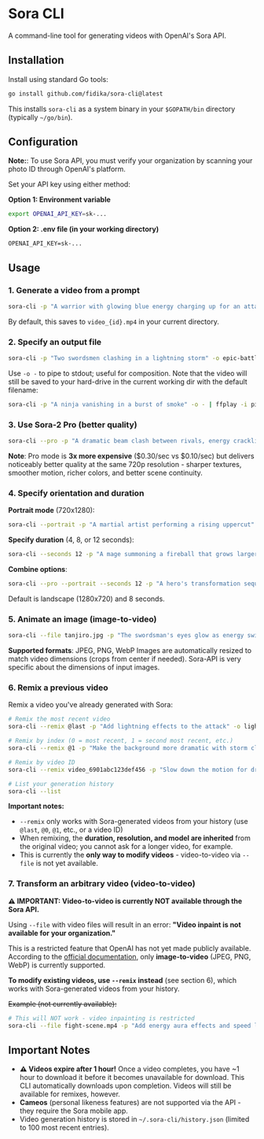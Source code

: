 # Sora CLI

A command-line tool for generating videos with OpenAI's Sora API.

## Installation

Install using standard Go tools:

```bash
go install github.com/fidika/sora-cli@latest
```

This installs `sora-cli` as a system binary in your `$GOPATH/bin` directory (typically `~/go/bin`).

## Configuration

**Note:**: To use Sora API, you must verify your organization by scanning your photo ID through OpenAI's platform.

Set your API key using either method:

**Option 1: Environment variable**
```bash
export OPENAI_API_KEY=sk-...
```

**Option 2: .env file (in your working directory)**
```
OPENAI_API_KEY=sk-...
```

## Usage

### 1. Generate a video from a prompt

```bash
sora-cli -p "A warrior with glowing blue energy charging up for an attack"
```

By default, this saves to `video_{id}.mp4` in your current directory.

### 2. Specify an output file

```bash
sora-cli -p "Two swordsmen clashing in a lightning storm" -o epic-battle.mp4
```

Use `-o -` to pipe to stdout; useful for composition. Note that the video will still be saved to your hard-drive in the current working dir with the default filename:
```bash
sora-cli -p "A ninja vanishing in a burst of smoke" -o - | ffplay -i pipe:0
```

### 3. Use Sora-2 Pro (better quality)

```bash
sora-cli --pro -p "A dramatic beam clash between rivals, energy crackling" -o beam-clash.mp4
```

**Note**: Pro mode is **3x more expensive** ($0.30/sec vs $0.10/sec) but delivers noticeably better quality at the same 720p resolution - sharper textures, smoother motion, richer colors, and better scene continuity.

### 4. Specify orientation and duration

**Portrait mode** (720x1280):
```bash
sora-cli --portrait -p "A martial artist performing a rising uppercut" -o uppercut.mp4
```

**Specify duration** (4, 8, or 12 seconds):
```bash
sora-cli --seconds 12 -p "A mage summoning a fireball that grows larger" -o fireball.mp4
```

**Combine options**:
```bash
sora-cli --pro --portrait --seconds 12 -p "A hero's transformation sequence with glowing aura" -o transformation.mp4
```

Default is landscape (1280x720) and 8 seconds.

### 5. Animate an image (image-to-video)

```bash
sora-cli --file tanjiro.jpg -p "The swordsman's eyes glow as energy swirls around them" -o power-up.mp4
```

**Supported formats**: JPEG, PNG, WebP
Images are automatically resized to match video dimensions (crops from center if needed). Sora-API is very specific about the dimensions of input images.

### 6. Remix a previous video

Remix a video you've already generated with Sora:

```bash
# Remix the most recent video
sora-cli --remix @last -p "Add lightning effects to the attack" -o lightning-version.mp4

# Remix by index (0 = most recent, 1 = second most recent, etc.)
sora-cli --remix @1 -p "Make the background more dramatic with storm clouds"

# Remix by video ID
sora-cli --remix video_6901abc123def456 -p "Slow down the motion for dramatic effect"

# List your generation history
sora-cli --list
```

**Important notes:**
- `--remix` only works with Sora-generated videos from your history (use `@last`, `@0`, `@1`, etc., or a video ID)
- When remixing, the **duration, resolution, and model are inherited** from the original video; you cannot ask for a longer video, for example.
- This is currently the **only way to modify videos** - video-to-video via `--file` is not yet available.

### 7. Transform an arbitrary video (video-to-video)

**⚠️ IMPORTANT: Video-to-video is currently NOT available through the Sora API.**

Using `--file` with video files will result in an error: **"Video inpaint is not available for your organization."**

This is a restricted feature that OpenAI has not yet made publicly available. According to the [official documentation](https://cookbook.openai.com/examples/sora/sora2_prompting_guide), only **image-to-video** (JPEG, PNG, WebP) is currently supported.

**To modify existing videos, use `--remix` instead** (see section 6), which works with Sora-generated videos from your history.

~~Example (not currently available):~~
```bash
# This will NOT work - video inpainting is restricted
sora-cli --file fight-scene.mp4 -p "Add energy aura effects and speed lines" -o enhanced-fight.mp4
```

## Important Notes

- **⚠️ Videos expire after 1 hour!** Once a video completes, you have ~1 hour to download it before it becomes unavailable for download. This CLI automatically downloads upon completion. Videos will still be available for remixes, however.
- **Cameos** (personal likeness features) are not supported via the API - they require the Sora mobile app.
- Video generation history is stored in `~/.sora-cli/history.json` (limited to 100 most recent entries).
